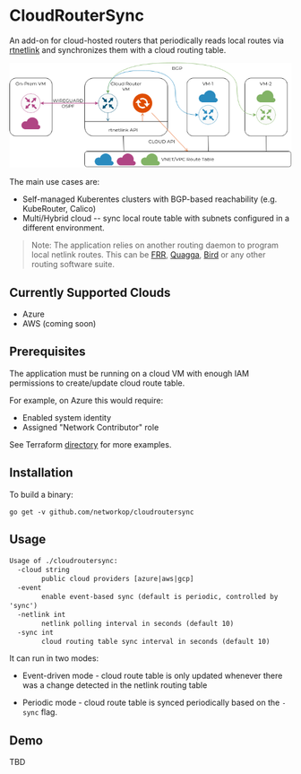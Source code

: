 # CloudRouterSync
An add-on for cloud-hosted routers that periodically reads local routes via [rtnetlink](https://man7.org/linux/man-pages/man7/rtnetlink.7.html) and synchronizes them with a cloud routing table.

![](./image.png)

The main use cases are:

* Self-managed Kuberentes clusters with BGP-based reachability (e.g. KubeRouter, Calico)
* Multi/Hybrid cloud -- sync local route table with subnets configured in a different environment.

> Note: The application relies on another routing daemon to program local netlink routes. This can be [FRR](http://docs.frrouting.org/en/latest/), [Quagga](https://www.nongnu.org/quagga/docs/quagga.html), [Bird](https://bird.network.cz/) or any other routing software suite.

## Currently Supported Clouds

* Azure
* AWS (coming soon)


## Prerequisites

The application must be running on a cloud VM with enough IAM permissions to create/update cloud route table.

For example, on Azure this would require:

* Enabled system identity
* Assigned "Network Contributor" role

See Terraform [directory](./terraform) for more examples.

## Installation

To build a binary:

```
go get -v github.com/networkop/cloudroutersync
```

## Usage

```
Usage of ./cloudroutersync:
  -cloud string
    	public cloud providers [azure|aws|gcp]
  -event
    	enable event-based sync (default is periodic, controlled by 'sync')
  -netlink int
    	netlink polling interval in seconds (default 10)
  -sync int
    	cloud routing table sync interval in seconds (default 10)
```

It can run in two modes:

* Event-driven mode - cloud route table is only updated whenever there was a change detected in the netlink routing table

* Periodic mode - cloud route table is synced periodically based on the `-sync` flag.

## Demo

TBD